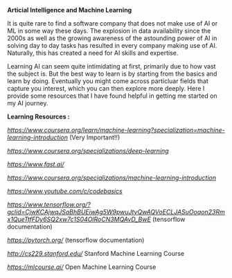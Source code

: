 **Articial Intelligence and Machine Learning**

It is quite rare to find a software company that does not make use of AI or ML in some way these days. The explosion in data availability since the 2000s as well as the growing awareness of the astounding power of AI in solving day to day tasks has resulted in every company making use of AI. Naturally, this has created a need for AI skills and expertise.

Learning AI can seem quite intimidating at first, primarily due to how vast the subject is. But the best way to learn is by starting from the basics and learn by doing. Eventually you might come across particluar fields that capture you interest, which you can then explore more deeply. Here I provide some resources that I have found helpful in getting me started on my AI journey.

**Learning Resources :**

*https://www.coursera.org/learn/machine-learning?specialization=machine-learning-introduction* (Very Important!!)

*https://www.coursera.org/specializations/deep-learning*

*https://www.fast.ai/*

*https://www.coursera.org/specializations/machine-learning-introduction*

*https://www.youtube.com/c/codebasics*

*https://www.tensorflow.org/?gclid=CjwKCAjwqJSaBhBUEiwAg5W9pwuJtyQwAQVoECLJASuOoqon23Rmx1QueTtfFDy6SQ2xw7c1S04OlRoCN3MQAvD_BwE* (tensorflow documentation)

*https://pytorch.org/* (tensorflow documentation)

*http://cs229.stanford.edu/*  Stanford Machine Learning Course

*https://mlcourse.ai/*  Open Machine Learning Course